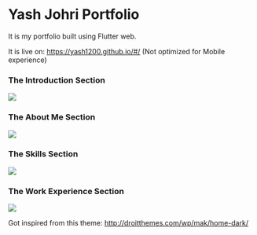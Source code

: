 # Yash Johri Portfolio

It is my portfolio built using Flutter web.

It is live on: https://yash1200.github.io/#/ (Not optimized for Mobile experience)

### The Introduction Section

<img src="https://imgur.com/HipX0jF.png">

### The About Me Section

<img src="https://imgur.com/PWCFKuY.png">

### The Skills Section

<img src="https://imgur.com/1QOt01H.png">

### The Work Experience Section

<img src="https://imgur.com/GDzFCbD.png">

Got inspired from this theme: http://droitthemes.com/wp/mak/home-dark/


